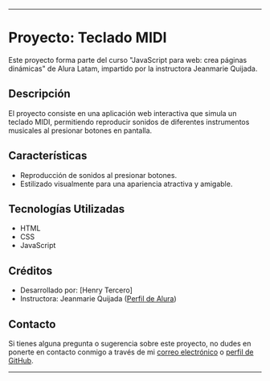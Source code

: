 
---

# Proyecto: Teclado MIDI

Este proyecto forma parte del curso "JavaScript para web: crea páginas dinámicas" de Alura Latam, impartido por la instructora Jeanmarie Quijada.

## Descripción

El proyecto consiste en una aplicación web interactiva que simula un teclado MIDI, permitiendo reproducir sonidos de diferentes instrumentos musicales al presionar botones en pantalla.

## Características

- Reproducción de sonidos al presionar botones.
- Estilizado visualmente para una apariencia atractiva y amigable.

## Tecnologías Utilizadas

- HTML
- CSS
- JavaScript

## Créditos

- Desarrollado por: [Henry Tercero]
- Instructora: Jeanmarie Quijada ([Perfil de Alura]([https://www.alura.com.br/cursos-online-html-css](https://app.aluracursos.com/course/javascript-web-paginas-dinamicas)))

## Contacto

Si tienes alguna pregunta o sugerencia sobre este proyecto, no dudes en ponerte en contacto conmigo a través de mi [correo electrónico](tercerohernandezhenrymisael@gmail.com) o [perfil de GitHub](https://github.com/tuusuario).

---


